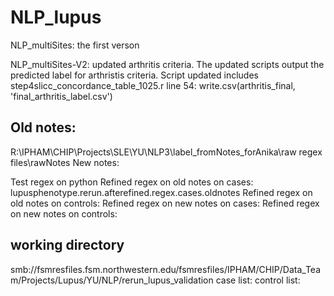 # NLP_lupus
NLP_multiSites: the first verson 

NLP_multiSites-V2: updated arthritis criteria. The updated scripts output the predicted label for arthristis criteria. Script updated includes step4slicc_concordance_table_1025.r 
line 54: write.csv(arthritis_final, 'final_arthritis_label.csv')



## Old notes: 
R:\IPHAM\CHIP\Projects\SLE\YU\NLP3\label_fromNotes_forAnika\raw regex files\rawNotes
New notes: 


Test regex on python 
Refined regex on old notes on cases: lupusphenotype.rerun.afterefined.regex.cases.oldnotes
Refined regex on old notes on controls: 
Refined regex on new notes on cases: 
Refined regex on new notes on controls: 

## working directory
smb://fsmresfiles.fsm.northwestern.edu/fsmresfiles/IPHAM/CHIP/Data_Team/Projects/Lupus/YU/NLP/rerun_lupus_validation
case list:  </b>
control list: </b>



